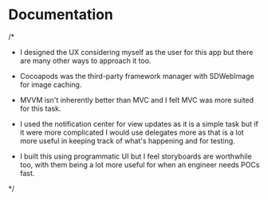 #  Documentation

/*

- I designed the UX considering myself as the user for this app but there are many other ways to approach it too.

- Cocoapods was the third-party framework manager with SDWebImage for image caching.

- MVVM isn't inherently better than MVC and I felt MVC was more suited for this task.

- I used the notification center for view updates as it is a simple task but if it were more complicated I would use delegates more as that is a lot more useful in keeping track of what's happening and for testing.

- I built this using programmatic UI but I feel storyboards are worthwhile too, with them being a lot more useful for when an engineer needs POCs fast.

*/

   

